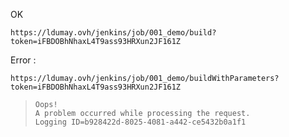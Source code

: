 




OK

```
https://ldumay.ovh/jenkins/job/001_demo/build?token=iFBDOBhNhaxL4T9ass93HRXun2JF161Z
```

Error :

```
https://ldumay.ovh/jenkins/job/001_demo/buildWithParameters?token=iFBDOBhNhaxL4T9ass93HRXun2JF161Z
```

> ```
> Oops!
> A problem occurred while processing the request.
> Logging ID=b928422d-8025-4081-a442-ce5432b0a1f1
> ```